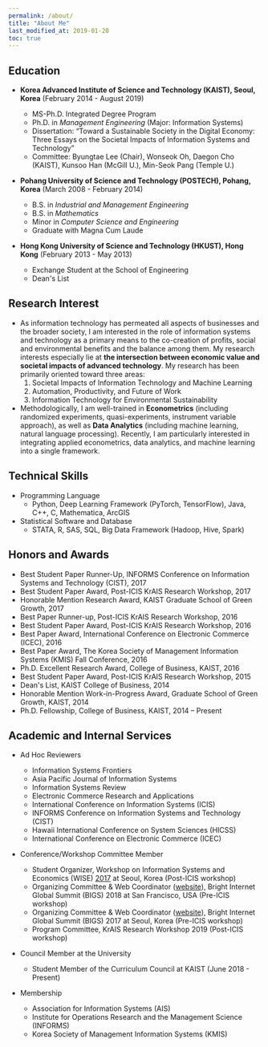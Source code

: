 ```yaml
---
permalink: /about/
title: "About Me"
last_modified_at: 2019-01-20
toc: true
---
```


## Education
* **Korea Advanced Institute of Science and Technology (KAIST), Seoul, Korea** (February 2014 - August 2019)
	* MS-Ph.D. Integrated Degree Program
	* Ph.D. in *Management Engineering* (Major: Information Systems)
	* Dissertation: “Toward a Sustainable Society in the Digital Economy: Three Essays on the Societal Impacts of Information Systems and Technology”
	* Committee: Byungtae Lee (Chair), Wonseok Oh, Daegon Cho (KAIST), Kunsoo Han (McGill U.), Min-Seok Pang (Temple U.)

* **Pohang University of Science and Technology (POSTECH), Pohang, Korea** (March 2008 - February 2014)
	* B.S. in *Industrial and Management Engineering*
	* B.S. in *Mathematics*
	* Minor in *Computer Science and Engineering*
	* Graduate with Magna Cum Laude

* **Hong Kong University of Science and Technology (HKUST), Hong Kong** (February 2013 - May 2013)
	* Exchange Student at the School of Engineering
	* Dean's List


## Research Interest
* As information technology has permeated all aspects of businesses and the broader society, I am interested in the role of information systems and technology as a primary means to the co-creation of profits, social and environmental benefits and the balance among them. My research interests especially lie at **the intersection between economic value and societal impacts of advanced technology**. My research has been primarily oriented toward three areas:
	1. Societal Impacts of Information Technology and Machine Learning
	2. Automation, Productivity, and Future of Work
	3. Information Technology for Environmental Sustainability
* Methodologically, I am well-trained in **Econometrics** (including randomized experiments, quasi-experiments, instrument variable approach), as well as **Data Analytics** (including machine learning, natural language processing). Recently, I am particularly interested in integrating applied econometrics, data analytics, and machine learning into a single framework.

## Technical Skills
* Programming Language
	* Python, Deep Learning Framework (PyTorch, TensorFlow), Java, C++, C, Mathematica, ArcGIS
* Statistical Software and Database
	* STATA, R, SAS, SQL, Big Data Framework (Hadoop, Hive, Spark)


## Honors and Awards
* Best Student Paper Runner-Up, INFORMS Conference on Information Systems and Technology (CIST), 2017
* Best Student Paper Award, Post-ICIS KrAIS Research Workshop, 2017
* Honorable Mention Research Award, KAIST Graduate School of Green Growth, 2017
* Best Paper Runner-up, Post-ICIS KrAIS Research Workshop, 2016
* Best Student Paper Award, Post-ICIS KrAIS Research Workshop, 2016
* Best Paper Award, International Conference on Electronic Commerce (ICEC), 2016
* Best Paper Award, The Korea Society of Management Information Systems (KMIS) Fall Conference, 2016
* Ph.D. Excellent Research Award, College of Business, KAIST, 2016
* Best Student Paper Award, Post-ICIS KrAIS Research Workshop, 2015
* Dean's List, KAIST College of Business, 2014
* Honorable Mention Work-in-Progress Award, Graduate School of Green Growth, KAIST, 2014
* Ph.D. Fellowship, College of Business, KAIST, 2014 – Present


## Academic and Internal Services
* Ad Hoc Reviewers
	* Information Systems Frontiers
	* Asia Pacific Journal of Information Systems
	* Information Systems Review
	* Electronic Commerce Research and Applications
	* International Conference on Information Systems (ICIS)
	* INFORMS Conference on Information Systems and Technology (CIST)
	* Hawaii International Conference on System Sciences (HICSS)
	* International Conference on Electronic Commerce (ICEC)

* Conference/Workshop Committee Member
	* Student Organizer, Workshop on Information Systems and Economics (WISE) [2017][4] at Seoul, Korea (Post-ICIS workshop)
	* Organizing Committee & Web Coordinator ([website][5]), Bright Internet Global Summit (BIGS) 2018 at San Francisco, USA (Pre-ICIS workshop)
	* Organizing Committee & Web Coordinator ([website][6]), Bright Internet Global Summit (BIGS) 2017 at Seoul, Korea (Pre-ICIS workshop)
	* Program Committee, KrAIS Research Workshop 2019 (Post-ICIS workshop)

* Council Member at the University
	* Student Member of the Curriculum Council at KAIST (June 2018 - Present)

* Membership
	* Association for Information Systems (AIS)
	* Institute for Operations Research and the Management Science (INFORMS)
	* Korea Society of Management Information Systems (KMIS)


[1]: https://www.business.kaist.edu/
[2]: http://postech.edu/eng/
[4]: https://wiseconf2017.wixsite.com/wise
[5]: http://brightinternet.org/bigs2018/
[6]: https://bigsconf2017.wixsite.com/bigs2017
[7]: http://brightinternet.org/bics2018/